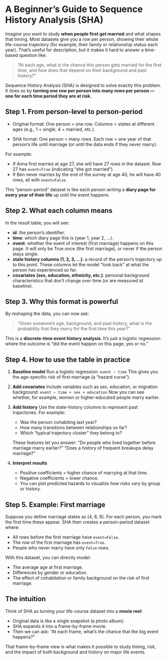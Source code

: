 # A Beginner’s Guide to Sequence History Analysis (SHA)

Imagine you want to study **when people first get married** and what shapes that timing.
Most datasets give you a row per person, showing their whole life-course trajectory (for example, their family or relationship status each year). That’s useful for description, but it makes it hard to answer a time-based question like:

> “At each age, what is the chance this person gets married for the first time, and how does that depend on their background and past history?”

Sequence History Analysis (SHA) is designed to solve exactly this problem. It does so by **turning one row per person into many rows per person — one for each time period they are at risk.**

## Step 1. From person-level to person-period

* Original format:
  One person = one row. Columns = states at different ages (e.g., 1 = single, 4 = married, etc.).

* SHA format:
  One person = many rows. Each row = one year of that person’s life until marriage (or until the data ends if they never marry).

For example:

* If Anna first marries at age 27, she will have 27 rows in the dataset. Row 27 has `event=True` (indicating “she got married”).
* If Ben never marries by the end of the survey at age 40, he will have 40 rows, all with `event=False`.

This “person-period” dataset is like each person writing a **diary page for every year of their life** up until the event happens.

## Step 2. What each column means

In the result table, you will see:

* **id**: the person’s identifier.
* **time**: which diary page this is (year 1, year 2, …).
* **event**: whether the event of interest (first marriage) happens on this page. It will only be True once (the first marriage), or never if the person stays single.
* **state history columns (1, 2, 3, …)**: a record of the person’s trajectory up to this point. These columns let the model “look back” at what the person has experienced so far.
* **covariates (sex, education, ethnicity, etc.)**: personal background characteristics that don’t change over time (or are measured at baseline).

## Step 3. Why this format is powerful

By reshaping the data, you can now ask:

> “Given someone’s age, background, and past history, what is the probability that they marry for the first time this year?”

This is a **discrete-time event history analysis**. It’s just a logistic regression where the outcome is “did the event happen on this page, yes or no.”

## Step 4. How to use the table in practice

1. **Baseline model**
   Run a logistic regression:
   `event ~ time`
   This gives you the age-specific risk of first marriage (a “hazard curve”).

2. **Add covariates**
   Include variables such as sex, education, or migration background:
   `event ~ time + sex + education`
   Now you can see whether, for example, women or higher-educated people marry earlier.

3. **Add history**
   Use the state-history columns to represent past trajectories. For example:

   * Was the person cohabiting last year?
   * How many transitions between relationships so far?
   * Which “typical trajectory cluster” they belong to?

   These features let you answer:
   “Do people who lived together before marriage marry earlier?”
   “Does a history of frequent breakups delay marriage?”

4. **Interpret results**

   * Positive coefficients = higher chance of marrying at that time.
   * Negative coefficients = lower chance.
   * You can plot predicted hazards to visualize how risks vary by group or history.

## Step 5. Example: First marriage

Suppose you define marriage states as [4, 8, 9]. For each person, you mark the first time these appear. SHA then creates a person-period dataset where:

* All rows before the first marriage have `event=False`.
* The row of the first marriage has `event=True`.
* People who never marry have only `False` rows.

With this dataset, you can directly model:

* The average age at first marriage.
* Differences by gender or education.
* The effect of cohabitation or family background on the risk of first marriage.

## The intuition

Think of SHA as turning your life-course dataset into a **movie reel**:

* Original data is like a single snapshot (a photo album).
* SHA expands it into a frame-by-frame movie.
* Then we can ask: “At each frame, what’s the chance that the big event happens?”

That frame-by-frame view is what makes it possible to study timing, risk, and the impact of both background and history on major life events.

